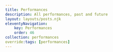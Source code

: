 ```yaml
---
title: Performances
description: All performances, past and future
layout: layouts/posts.njk
eleventyNavigation:
    key: Performances
    order: 46
collection: performances
override:tags: [performances]
---
```

